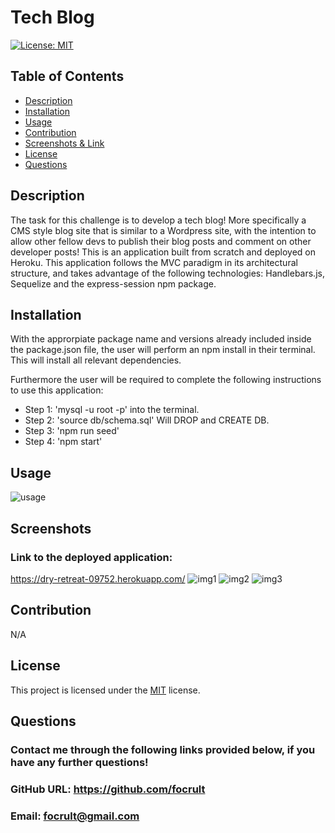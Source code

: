 # Tech Blog

  [![License: MIT](https://img.shields.io/badge/License-MIT-yellow.svg)](https://opensource.org/licenses/MIT)

  ## Table of Contents
  - [Description](#description)
  - [Installation](#installation)
  - [Usage](#usage)
  - [Contribution](#contribution)
  - [Screenshots & Link](#screenshots)
  - [License](#license)
  - [Questions](#questions)
  

  ## Description
  The task for this challenge is to develop a tech blog! More specifically a CMS style blog site that is similar to a Wordpress site, with the intention to allow other fellow devs to publish their blog posts and comment on other developer posts! This is an application built from scratch and deployed on Heroku. This application follows the MVC paradigm in its architectural structure, and takes advantage of the following technologies: Handlebars.js, Sequelize and the express-session npm package.

  ## Installation
  With the approrpiate package name and versions already included inside the package.json file, the user will perform an npm install in their terminal. This will install all relevant dependencies.
  
  Furthermore the user will be required to complete the following instructions to use this application:
  * Step 1: 'mysql -u root -p' into the terminal.
  * Step 2: 'source db/schema.sql' Will DROP and CREATE DB.
  * Step 3: 'npm run seed'
  * Step 4: 'npm start'

  ## Usage
![usage](https://user-images.githubusercontent.com/114898970/222900188-ea16e2da-95b9-4f7e-bd39-584dffbcff64.png)

  ## Screenshots
  ### Link to the deployed application:
  https://dry-retreat-09752.herokuapp.com/
  ![img1](https://user-images.githubusercontent.com/114898970/222900209-2cc43a45-0f7f-4842-940f-0593f9625b2f.png)
  ![img2](https://user-images.githubusercontent.com/114898970/222900210-1c53f5af-a52b-4ec0-aa8a-4379fe94e57e.png)
  ![img3](https://user-images.githubusercontent.com/114898970/222900212-a7996201-9e87-4d3f-83dc-48c8b4ade5d1.png)



  ## Contribution
  N/A

 
  ## License
  This project is licensed under the [MIT](https://choosealicense.com/licenses/mit/) license.
  
  ## Questions
  ### Contact me through the following links provided below, if you have any further questions!
  ### GitHub URL: https://github.com/focrult
  ### Email: focrult@gmail.com
  



